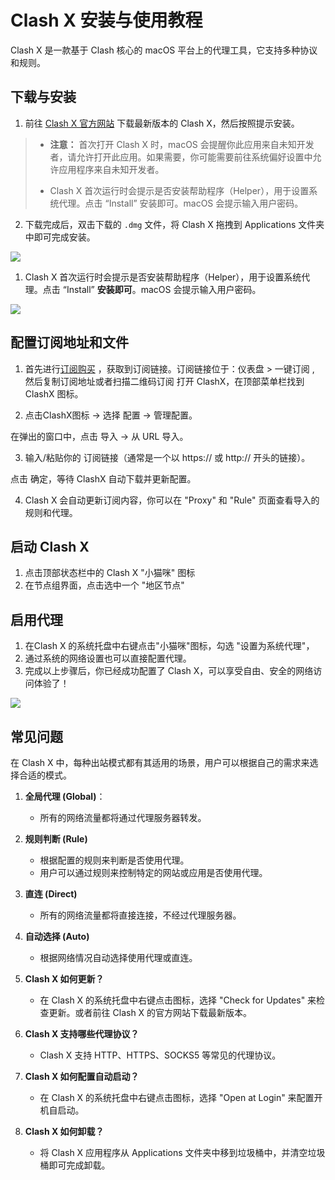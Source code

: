 # **Clash X 安装与使用教程**

Clash X 是一款基于 Clash 核心的 macOS 平台上的代理工具，它支持多种协议和规则。

## **下载与安装**

1. 前往 [Clash X 官方网站](https://github.com/yichengchen/clashX/releases) 下载最新版本的 Clash X，然后按照提示安装。

>    *   **注意：** 首次打开 Clash X 时，macOS 会提醒你此应用来自未知开发者，请允许打开此应用。如果需要，你可能需要前往系统偏好设置中允许应用程序来自未知开发者。
>        
>    *   Clash X 首次运行时会提示是否安装帮助程序（Helper），用于设置系统代理。点击 “Install” 安装即可。macOS 会提示输入用户密码。
        
2.  下载完成后，双击下载的 `.dmg` 文件，将 Clash X 拖拽到 Applications 文件夹中即可完成安装。
    
![](https://yunqijpg.oss-cn-hongkong.aliyuncs.com/c1.jpg)

1.  Clash X 首次运行时会提示是否安装帮助程序（Helper），用于设置系统代理。点击 “Install” **安装即可**。macOS 会提示输入用户密码。

![](https://yunqijpg.oss-cn-hongkong.aliyuncs.com/C2.jpg)

## **配置订阅地址和文件**

1. 首先进行[订阅购买](https://vip02.stableconnect.cloud/#/plan) ，获取到订阅链接。订阅链接位于：仪表盘 > 一键订阅 , 然后复制订阅地址或者扫描二维码订阅
打开 ClashX，在顶部菜单栏找到 ClashX 图标。

2. 点击ClashX图标 → 选择 配置 → 管理配置。

在弹出的窗口中，点击 导入 → 从 URL 导入。

3. 输入/粘贴你的 订阅链接（通常是一个以 https:// 或 http:// 开头的链接）。

点击 确定，等待 ClashX 自动下载并更新配置。

4.  Clash X 会自动更新订阅内容，你可以在 "Proxy" 和 "Rule" 页面查看导入的规则和代理。

## **启动 Clash X**

1.  点击顶部状态栏中的 Clash X "小猫咪" 图标
2.  在节点组界面，点击选中一个 "地区节点"

## **启用代理**

1.  在Clash X 的系统托盘中右键点击"小猫咪"图标，勾选 "设置为系统代理"，
2.  通过系统的网络设置也可以直接配置代理。
3.  完成以上步骤后，你已经成功配置了 Clash X，可以享受自由、安全的网络访问体验了！

![](https://yunqijpg.oss-cn-hongkong.aliyuncs.com/c6.jpg)

## **常见问题**

在 Clash X 中，每种出站模式都有其适用的场景，用户可以根据自己的需求来选择合适的模式。

1.  **全局代理 (Global)**：
    
    *   所有的网络流量都将通过代理服务器转发。
2.  **规则判断 (Rule)**
    
    *   根据配置的规则来判断是否使用代理。
    *   用户可以通过规则来控制特定的网站或应用是否使用代理。
3.  **直连 (Direct)**
    
    *   所有的网络流量都将直接连接，不经过代理服务器。
4.  **自动选择 (Auto)**
    
    *   根据网络情况自动选择使用代理或直连。
5.  **Clash X 如何更新？**
    
    *   在 Clash X 的系统托盘中右键点击图标，选择 "Check for Updates" 来检查更新。或者前往 Clash X 的官方网站下载最新版本。
6.  **Clash X 支持哪些代理协议？**
    
    *   Clash X 支持 HTTP、HTTPS、SOCKS5 等常见的代理协议。
7.  **Clash X 如何配置自动启动？**
    
    *   在 Clash X 的系统托盘中右键点击图标，选择 "Open at Login" 来配置开机自启动。
8.  **Clash X 如何卸载？**
    
    *   将 Clash X 应用程序从 Applications 文件夹中移到垃圾桶中，并清空垃圾桶即可完成卸载。
